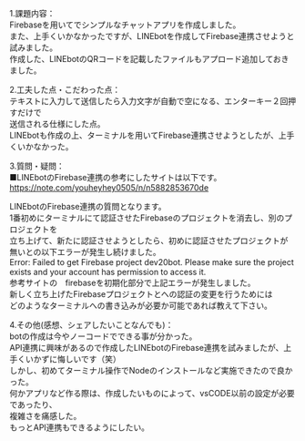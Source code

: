 1.課題内容：<br>
Firebaseを用いてでシンプルなチャットアプリを作成しました。<br>
また、上手くいかなかったですが、LINEbotを作成してFirebase連携させようと<br>
試みました。<br>
作成した、LINEbotのQRコードを記載したファイルもアプロード追加しておきました。<br>

2.工夫した点・こだわった点：<br>
テキストに入力して送信したら入力文字が自動で空になる、エンターキー２回押すだけで<br>
送信される仕様にした点。<br>
LINEbotも作成の上、ターミナルを用いてFirebase連携させようとしたが、上手くいかなかった。<br>

3.質問・疑問：<br>
■LINEbotのFirebase連携の参考にしたサイトは以下です。<br>
https://note.com/youheyhey0505/n/n5882853670de<br>

LINEbotのFirebase連携の質問となります。<br>
1番初めにターミナルにて認証させたFirebaseのプロジェクトを消去し、別のプロジェクトを<br>
立ち上げて、新たに認証させようとしたら、初めに認証させたプロジェクトが<br>
無いとの以下エラーが発生し続けました。<br>
Error: Failed to get Firebase project dev20bot. Please make sure the project exists and your account has permission to access it.<br>
参考サイトの　firebaseを初期化部分で上記エラーが発生しました。<br>
新しく立ち上げたFirebaseプロジェクトとへの認証の変更を行うためには<br>
どのようなターミナルへの書き込みが必要か可能であれば教えて下さい。<br>

4.その他(感想、シェアしたいことなんでも)：<br>
botの作成は今やノーコードでできる事が分かった。<br>
API連携に興味があるので作成したLINEbotのFirebase連携を試みましたが、上手くいかずに悔しいです（笑）<br>
しかし、初めてターミナル操作でNodeのインストールなど実施できたので良かった。<br>
何かアプリなど作る際は、作成したいものによって、vsCODE以前の設定が必要であったり、<br>
複雑さを痛感した。<br>
もっとAPI連携もできるようにしたい。<br>

